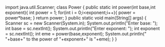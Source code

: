
import java.util.Scanner;
class Power {
    public static int power(int base,int exponent){
        int power = 1;
        for(int i = 0;i<exponent;i++){
            power = power*base;
        }
        return power;
    }
    public static void main(String[] args) {
       Scanner sc = new Scanner(System.in);
        System.out.println("Enter base: ");
        int base = sc.nextInt();
        System.out.println("Enter exponent: ");
        int exponent = sc.nextInt();
        int eme = power(base,exponent);
        System.out.println(" "+base+" to the power of "+exponent+" is "+eme);
    }
}
